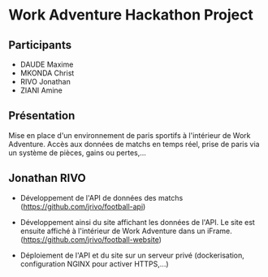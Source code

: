# Work Adventure Hackathon Project

## Participants

- DAUDE Maxime
- MKONDA Christ
- RIVO Jonathan
- ZIANI Amine

## Présentation

Mise en place d'un environnement de paris sportifs à l'intérieur de Work Adventure. Accès aux données de matchs en temps réel, prise de paris via un système de pièces, gains ou pertes,...

## Jonathan RIVO

- Développement de l'API de données des matchs (https://github.com/jrivo/football-api)

- Développement ainsi du site affichant les données de l'API. Le site est ensuite affiché à l'intérieur de Work Adventure dans un iFrame. (https://github.com/jrivo/football-website)

- Déploiement de l'API et du site sur un serveur privé (dockerisation, configuration NGINX pour activer HTTPS,...)